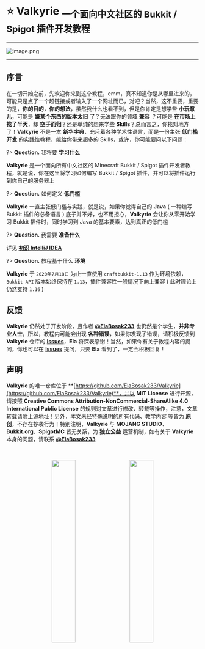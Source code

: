# ⭐ **Valkyrie** <sub><strong>一个面向中文社区的 Bukkit / Spigot 插件开发教程</strong></sub>

---

![image.png](https://i.loli.net/2020/07/17/EXbJ5sAuBLc1ozH.png)

---

## 序言

在一切开始之前，先欢迎你来到这个教程，emm，真不知道你是从哪里进来的，可能只是点了一个超链接或者输入了一个网址而已，对吧？当然，这不重要，重要的是，**你的目的**，**你的想法**，虽然我什么也看不到，但是你肯定是想学些 **小玩意儿**，可能是 **嫌某个东西的版本太旧** 了？无法跟你的领域 **兼容** ？可能是 **在市场上找了半天**，却 **空手而归**？还是单纯的想来学些 **Skills**？总而言之，你找对地方了！**Valkyrie** 不是一本 **新华字典**，充斥着各种学术性语言，而是一份主张 **低门槛开发** 的实践性教程，能给你带来超多的 Skills，或许，你可能要问以下问题：

?> **Question.** 我将要 **学习什么**

**Valkyrie** 是一个面向所有中文社区的 Minecraft Bukkit / Spigot 插件开发者教程，就是说，你在这里将学习如何编写 Bukkit / Spigot 插件，并可以将插件运行到你自己的服务器上

?> **Question.** 如何定义 **低门槛**

**Valkyrie** 一直主张低门槛与实践，就是说，如果你觉得自己的 **Java** ( 一种编写 Bukkit 插件的必备语言 ) 底子并不好，也不用担心，**Valkyrie** 会让你从零开始学习 Bukkit 插件时，同时学习到 Java 的基本要素，达到真正的低门槛

?> **Question.** 我需要 **准备什么**

详见 **[初识 IntelliJ IDEA](https://valkyrie.ela.ac.cn/#/source/Part01/1.3-初识IntelliJIDEA)**

?> **Question.** 教程基于什么 **环境**

**Valkyrie** 于 `2020年7月18日` 为止一直使用 `craftbukkit-1.13` 作为环境依赖，`Bukkit API` 版本始终保持在 `1.13`，插件兼容性一般情况下向上兼容 ( 此时理论上仍然支持 `1.16` )

## 反馈

**Valkyrie** 仍然处于开发阶段，且作者 **[@ElaBosak233](https://github.com/ElaBosak233)** 也仍然是个学生，**并非专业人士**，所以，教程内可能会出现 **各种错误**，如果你发现了错误，请积极反馈到 **Valkyrie** 仓库的 **[Issues](https://github.com/ElaBosak233/Valkyrie/issues)**，**Ela** 将深表感谢！当然，如果你有关于教程内容的提问，你也可以在 **[Issues](https://github.com/ElaBosak233/Valkyrie/issues)** 提问，只要 **Ela** 看到了，一定会积极回复！

## 声明

**Valkyrie** 的唯一仓库位于 **[https://github.com/ElaBosak233/Valkyrie](https://github.com/ElaBosak233/Valkyrie)**，并以 **MIT License** 进行开源，请按照 **Creative Commons Attribution-NonCommercial-ShareAlike 4.0 International Public License** 的规则对文章进行修改、转载等操作，注意，文章转载请附上源地址！另外，本文未经特殊说明的所有代码、教学内容 等皆为 **原创**，不存在抄袭行为！特别注明，**Valkyrie** 与 **MOJANG STUDIO**、**Bukkit.org**、**SpigotMC** 皆无关系，为 **独立公益** 运营机制，如有关于 **Valkyrie** 本身的问题，请联系 **[@ElaBosak233](https://github.com/ElaBosak233)**

</br><center><a href="http://github.com/ElaBosak233" target="_blank"><img src="https://i.loli.net/2020/07/31/z87UwRYjGuNckXI.png" height=35% width=35%></a>&nbsp;&nbsp;&nbsp;&nbsp;&nbsp;&nbsp;&nbsp;<a href="http://afdian.net/@ElaBosak233" target="_blank"><img src="https://i.loli.net/2020/07/31/Loigbd9nEjBlKMm.png" height=35% width=35%></a></center>